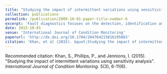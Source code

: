 ```yaml
---
title: "Studying the impact of intermittent variations using sensitivity analysis"
collection: publications
permalink: /publication/2009-10-01-paper-title-number-6
excerpt: 'Fault diagnostics focuses on the detection, identification and isolation of failures. However, this becomes challenging when investigating fault alarms that cannot be verified, diagnosed or even duplicated under standard manual inspection regimes. To improve system effectiveness, it is essential to investigate these instances, along with the effects of design parameters on system dynamic characteristics. Recent research has identified intermittent fault behaviour within components as one of the primary focuses for false alarms, and hence a direct consequence to the phenomenon of 'no fault found'. This paper examines the performance characteristics of an electronic system under intermittent component variations. Understanding occurrences in parameter deviations (and their impact) can help with understanding the requirements for improving system fault tolerance. It is shown that, in many cases of practical importance, components do not have the same sensitivity to intermittent variations and hence can be better suited for monitoring. The analysis provides extra information and guidance for the maintenance decision-making process in organisations on resource requirements.'
date: 2015-10-01
venue: 'International Journal of Condition Monitoring'
paperurl: 'http://dx.doi.org/10.1784/204764215816195883'
citation: 'Khan, et al (2015). &quot;Studying the impact of intermittent variations using sensitivity analysis.&quot; <i>International Journal of Condition Monitoring</i>. 5(3), 6-11(6).'
---
```


Recommended citation: Khan, S., Phillips, P., and Jennions, I. (2015). "Studying the impact of intermittent variations using sensitivity analysis".<i> International Journal of Condition Monitoring</i>. 5(3), 6-11(6).
